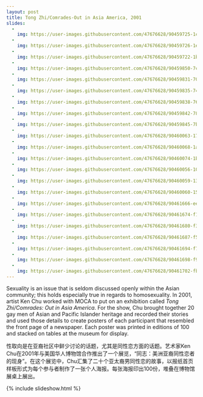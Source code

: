 ```yaml
---
layout: post
title: Tong Zhi/Comrades-Out in Asia America, 2001
slides:
  -
    img: https://user-images.githubusercontent.com/47676628/90459725-1cd8a180-e0d0-11ea-92f1-d89746a54ab7.jpg
  -
    img: https://user-images.githubusercontent.com/47676628/90459726-1ea26500-e0d0-11ea-9b1a-f7d58923e0dd.jpg
  -
    img: https://user-images.githubusercontent.com/47676628/90459722-1b0ede00-e0d0-11ea-8584-9a1cc34e0761.jpg
  -
    img: https://user-images.githubusercontent.com/47676628/90459850-7ccf4800-e0d0-11ea-9aeb-ca4eee55d073.jpg
  -
    img: https://user-images.githubusercontent.com/47676628/90459831-70e38600-e0d0-11ea-8601-e5dc8b6fc3c6.jpg
  -
    img: https://user-images.githubusercontent.com/47676628/90459835-74770d00-e0d0-11ea-8dcf-ab0348446937.jpg
  -
    img: https://user-images.githubusercontent.com/47676628/90459838-7640d080-e0d0-11ea-8af2-27581b8c1235.jpg
  -
    img: https://user-images.githubusercontent.com/47676628/90459842-78a32a80-e0d0-11ea-84fc-7197d698e709.jpg
  -
    img: https://user-images.githubusercontent.com/47676628/90459845-7b058480-e0d0-11ea-921b-8dc43ef13110.jpg
  -
    img: https://user-images.githubusercontent.com/47676628/90460063-17c82200-e0d1-11ea-9645-d110278213a1.jpg
  -
    img: https://user-images.githubusercontent.com/47676628/90460068-1a2a7c00-e0d1-11ea-97fe-8b7ec4c02a0c.jpg
  -
    img: https://user-images.githubusercontent.com/47676628/90460074-1bf43f80-e0d1-11ea-877f-02791a1c6a73.jpg
  -
    img: https://user-images.githubusercontent.com/47676628/90460056-10a11400-e0d1-11ea-9ad6-300b27d1a191.jpg
  -
    img: https://user-images.githubusercontent.com/47676628/90460059-139c0480-e0d1-11ea-90e4-43d246786dea.jpg
  -
    img: https://user-images.githubusercontent.com/47676628/90460060-15fe5e80-e0d1-11ea-8b1e-b932ef7ec68b.jpg
  -
    img: https://user-images.githubusercontent.com/47676628/90461666-ee10fa00-e0d4-11ea-99b4-450e902a4572.jpg
  -
    img: https://user-images.githubusercontent.com/47676628/90461674-f1a48100-e0d4-11ea-8e58-e1717208cf43.jpg
  -
    img: https://user-images.githubusercontent.com/47676628/90461680-f36e4480-e0d4-11ea-8101-21aaea1b9959.jpg
  -
    img: https://user-images.githubusercontent.com/47676628/90461687-f5d09e80-e0d4-11ea-8dd6-8ed907141837.jpg
  -
    img: https://user-images.githubusercontent.com/47676628/90461694-f79a6200-e0d4-11ea-8c5d-86d1c3651e5b.jpg
  -
    img: https://user-images.githubusercontent.com/47676628/90461698-f9642580-e0d4-11ea-9273-40c0994b8832.jpg
  -
    img: https://user-images.githubusercontent.com/47676628/90461702-fbc67f80-e0d4-11ea-8ec9-f5185d93ec20.jpg
---
```


Sexuality is an issue that is seldom discussed openly within the Asian community; this holds especially true in regards to homosexuality. In 2001, artist Ken Chu worked with MOCA to put on an exhibition called *Tong Zhi/Comrades: Out in Asia America*. For the show, Chu brought together 20 gay men of Asian and Pacific Islander heritage and recorded their stories and used those details to create posters of each participant that resembled the front page of a newspaper. Each poster was printed in editions of 100 and stacked on tables at the museum for display.

性取向是在亚裔社区中鲜少讨论的话题，尤其是同性恋方面的话题。艺术家Ken Chu在2001年与美国华人博物馆合作推出了一个展览，“同志：美洲亚裔同性恋者的现身”。在这个展览中，Chu汇集了二十个亚太裔男同性恋的故事，以报纸首页样板形式为每个参与者制作了一张个人海报。每张海报印出100份，堆叠在博物馆展桌上展出。

{% include slideshow.html %}
